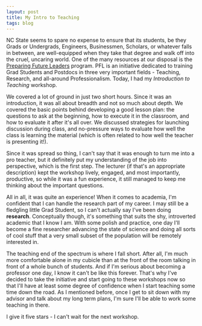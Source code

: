 ```yaml
---
layout: post
title: My Intro to Teaching
tags: blog
---
```


NC State seems to spare no expense to ensure that its students, be they Grads or Undergrads, Engineers, Businessmen, Scholars, or whatever falls in between, are well-equipped when they take that degree and walk off into the cruel, uncaring world. One of the many resources at our disposal is the [Preparing Future Leaders](http://www.ncsu.edu/grad/preparing-future-leaders/index.php) program. PFL is an initiative dedicated to training Grad Students and Postdocs in three very important fields - Teaching, Research, and all-around Professionalism. Today, I had my *Introduction to Teaching* workshop.

We covered a lot of ground in just two short hours. Since it was an introduction, it was all about breadth and not so much about depth. We covered the basic points behind developing a good lesson plan: the questions to ask at the beginning, how to execute it in the classroom, and how to evaluate it after it's all over. We discussed strategies for launching discussion during class, and no-pressure ways to evaluate how well the class is learning the material (which is often related to how well the teacher is presenting it!).

Since it was spread so thing, I can't say that it was enough to turn me into a pro teacher, but it definitely put my understanding of the job into perspective, which is the first step. The lecturer (if that's an appropriate description) kept the workshop lively, engaged, and most importantly, productive, so while it was a fun experience, it still managed to keep me thinking about the important questions.

All in all, it was quite an experience! When it comes to academia, I'm confident that I can handle the research part of my career. I may still be a fledgling little Grad Student, so I can't actually say I've been doing **research**. Conceptually though, it's something that suits the shy, introverted academic that I know I am. With some polish and practice, one day I'll become a fine researcher advancing the state of science and doing all sorts of cool stuff that a very small subset of the population will be remotely interested in.

The teaching end of the spectrum is where I fall short. After all, I'm much more comfortable alone in my cubicle than at the front of the room talking in front of a whole bunch of students. And if I'm serious about becoming a professor one day, I know it can't be like this forever. That's why I've decided to take the initiative and start going to these workshops now so that I'll have at least some degree of confidence when I start teaching some time down the road. As I mentioned before, once I get to sit down with my advisor and talk about my long term plans, I'm sure I'll be able to work some teaching in there.

I give it five stars - I can't wait for the next workshop.
